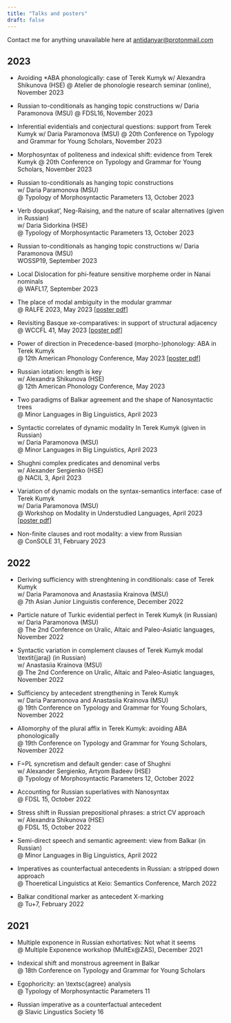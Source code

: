 ```yaml
---
title: "Talks and posters"
draft: false
---
```

Contact me for anything unavailable here at antidanyar@protonmail.com

## 2023

+ Avoiding *ABA phonologically: case of Terek Kumyk
w/ Alexandra Shikunova (HSE)
@ Atelier de phonologie research seminar (online), November 2023

+ Russian to-conditionals as hanging topic constructions
w/ Daria Paramonova (MSU)
@ FDSL16, November 2023

+ Inferential evidentials and conjectural questions: support from Terek Kumyk
w/ Daria Paramonova (MSU)
@ 20th Conference on Typology and Grammar for Young Scholars, November 2023

+ Morphosyntax of politeness and indexical shift: evidence from Terek Kumyk
@ 20th Conference on Typology and Grammar for Young Scholars, November 2023

+ Russian to-conditionals as hanging topic constructions  
w/ Daria Paramonova (MSU)  
@ Typology of Morphosyntactic Parameters 13, October 2023

+ Verb dopuskat’, Neg-Raising, and the nature of scalar alternatives (given in Russian)  
w/ Daria Sidorkina (HSE)  
@ Typology of Morphosyntactic Parameters 13, October 2023

+ Russian to-conditionals as hanging topic constructions
w/ Daria Paramonova (MSU)  
WOSSP19, September 2023

+ Local Dislocation for phi-feature sensitive morpheme order in Nanai nominals  
@ WAFL17, September 2023

+ The place of modal ambiguity in the modular grammar  
@ RALFE 2023, May 2023 [[poster pdf](Ralfe2023.pdf)] 

+ Revisiting Basque xe-comparatives: in support of structural adjacency  
@ WCCFL 41, May 2023 [[poster pdf](wccfl41.pdf)]

+ Power of direction in Precedence-based (morpho-)phonology: ABA in Terek Kumyk  
@ 12th American Phonology Conference, May 2023 [[poster pdf](Naphcxii.pdf)] 

+ Russian iotation: length is key  
w/ Alexandra Shikunova (HSE)  
@ 12th American Phonology Conference, May 2023

+ Two paradigms of Balkar agreement and the shape of Nanosyntactic trees  
@ Minor Languages in Big Linguistics, April 2023

+ Syntactic correlates of dynamic modality In Terek Kumyk (given in Russian)  
w/ Daria Paramonova (MSU)  
@ Minor Languages in Big Linguistics, April 2023

+ Shughni complex predicates and denominal verbs  
w/ Alexander Sergienko (HSE)  
@ NACIL 3, April 2023

+ Variation of dynamic modals on the syntax-semantics interface: case of Terek Kumyk  
w/ Daria Paramonova (MSU)  
@ Workshop on Modality in Understudied Languages, April 2023 [[poster pdf](Wmul2023.pdf)] 

+ Non-finite clauses and root modality: a view from Russian  
@ ConSOLE 31, February 2023

## 2022

+ Deriving sufficiency with strenghtening in conditionals: case of Terek Kumyk  
w/ Daria Paramonova and Anastasiia Krainova (MSU)  
@ 7th Asian Junior Linguistis conference, December 2022

+ Particle nature of Turkic evidential perfect in Terek Kumyk (in Russian)  
w/ Daria Paramonova (MSU)  
@ The 2nd Conference on Uralic, Altaic and Paleo-Asiatic languages, November 2022

+ Syntactic variation in complement clauses of Terek Kumyk modal \textit{jaraj} (in Russian)  
w/ Anastasiia Krainova (MSU)  
@ The 2nd Conference on Uralic, Altaic and Paleo-Asiatic languages, November 2022

+ Sufficiency by antecedent strengthening in Terek Kumyk  
w/ Daria Paramonova and Anastasiia Krainova (MSU)  
@ 19th Conference on Typology and Grammar for Young Scholars, November 2022

+ Allomorphy of the plural affix in Terek Kumyk: avoiding ABA phonologically  
@ 19th Conference on Typology and Grammar for Young Scholars, November 2022

+ F=PL syncretism and default gender: case of Shughni  
w/ Alexander Sergienko, Artyom Badeev (HSE)  
@ Typology of Morphosyntactic Parameters 12, October 2022

+ Accounting for Russian superlatives with Nanosyntax  
@ FDSL 15, October 2022

+ Stress shift in Russian prepositional phrases: a strict CV approach  
w/ Alexandra Shikunova (HSE)  
@ FDSL 15, October 2022

+ Semi-direct speech and semantic agreement: view from Balkar (in Russian)  
@ Minor Languages in Big Linguistics, April 2022

+ Imperatives as counterfactual antecedents in Russian: a stripped down approach  
@ Thoeretical Linguistics at Keio: Semantics Conference, March 2022

+ Balkar conditional marker as antecedent X-marking  
@ Tu+7, February 2022

## 2021

+ Multiple exponence in Russian exhortatives: Not what it seems  
@ Multiple Exponence workshop (MultEx@ZAS), December 2021

+ Indexical shift and monstrous agreement in Balkar  
@ 18th Conference on Typology and Grammar for Young Scholars

+ Egophoricity: an \textsc{agree} analysis  
@ Typology of Morphosyntactic Parameters 11

+ Russian imperative as a counterfactual antecedent  
@ Slavic Lingustics Society 16

